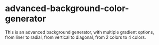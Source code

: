 # advanced-background-color-generator
This is an advanced background generator, with multiple gradient options, from liner to radial, from vertical to diagonal, from 2 colors to 4 colors.
